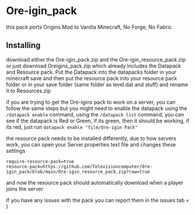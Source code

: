 # Ore-igin_pack
this pack ports Origins Mod to Vanilla Minecraft, No Forge, No Fabric

## Installing
download either the Ore-igin_pack.zip and the Ore-igin_resource_pack.zip or just download Oreigins_pack.zip
which already includes the Datapack and Resource pack.
Put the Datapack into the datapacks folder in your minecraft save 
and then put the resource pack into your resource pack folder 
or in your save folder (same folder as level.dat and stuff) and rename it to Resources.zip

if you are trying to get the Ore-igins pack to work on a server, you can follow the same steps
but you might need to enable the datapack using the `/datapack enable` command,
using the `/datapack list` command, you can see if the datapack is Red or Green,
if its green, then it should be working, if its red, just run `datapack enable "file/Ore-igin Pack"`

the resource pack needs to be installed differently, due to how servers work,
you can open your Server.properties text file and changes these settings
```
require-resource-pack=true
resource-pack=https://github.com/Televisioncomputer/Ore-igin_pack/blob/main/Ore-igin_resource_pack.zip?raw=true
```
and now the resource pack should automatically download when a player joins the server



If you have any issues with the pack you can report them in the issues tab = )
